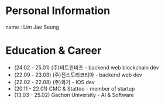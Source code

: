 # Personal Information
name : Lim Jae Seung

# Education & Career
- (24.02 - 25.01) (주)비트윈비츠 - backend web blockchain dev
- (22.09 - 23.03) (주)진스토리코리아 - backend web dev
- (22.02 - 22.08) (주)콰가 - IOS dev
- (20.11 - 22.01) CMC & Stattoo - member of startup 
- (13.03 - 25.02) Gachon University - AI & Software
